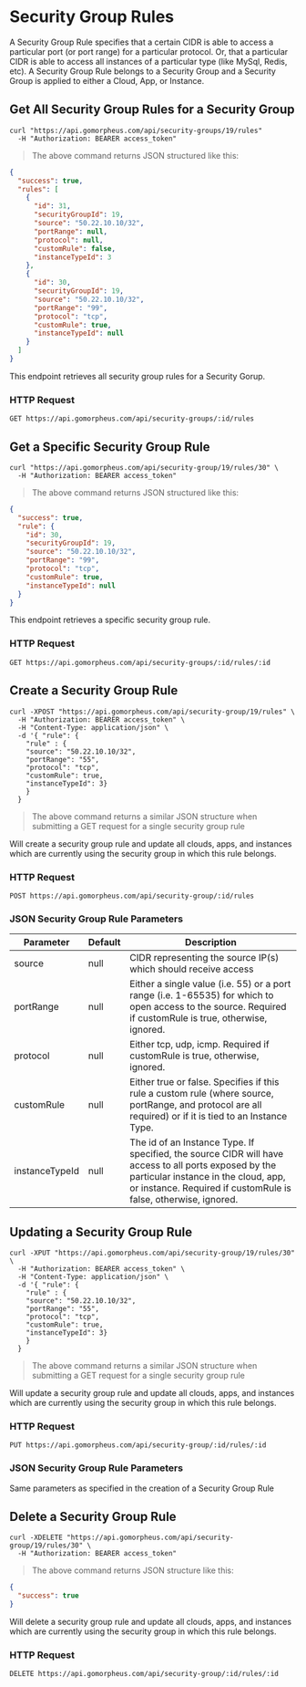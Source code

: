 # Security Group Rules

A Security Group Rule specifies that a certain CIDR is able to access a particular port (or port range) for a particular protocol.  Or, that a particular CIDR is able to access all instances of a particular type (like MySql, Redis, etc).  A Security Group Rule belongs to a Security Group and a Security Group is applied to either a Cloud, App, or Instance.

## Get All Security Group Rules for a Security Group

```shell
curl "https://api.gomorpheus.com/api/security-groups/19/rules"
  -H "Authorization: BEARER access_token"
```

> The above command returns JSON structured like this:

```json
{
  "success": true,
  "rules": [
    {
      "id": 31,
      "securityGroupId": 19,
      "source": "50.22.10.10/32",
      "portRange": null,
      "protocol": null,
      "customRule": false,
      "instanceTypeId": 3
    },
    {
      "id": 30,
      "securityGroupId": 19,
      "source": "50.22.10.10/32",
      "portRange": "99",
      "protocol": "tcp",
      "customRule": true,
      "instanceTypeId": null
    }
  ]
}
```

This endpoint retrieves all security group rules for a Security Gorup.

### HTTP Request

`GET https://api.gomorpheus.com/api/security-groups/:id/rules`

## Get a Specific Security Group Rule

```shell
curl "https://api.gomorpheus.com/api/security-group/19/rules/30" \
  -H "Authorization: BEARER access_token"
```

> The above command returns JSON structured like this:

```json
{
  "success": true,
  "rule": {
    "id": 30,
    "securityGroupId": 19,
    "source": "50.22.10.10/32",
    "portRange": "99",
    "protocol": "tcp",
    "customRule": true,
    "instanceTypeId": null
  }
}
```

This endpoint retrieves a specific security group rule.

### HTTP Request

`GET https://api.gomorpheus.com/api/security-groups/:id/rules/:id`

## Create a Security Group Rule

```shell
curl -XPOST "https://api.gomorpheus.com/api/security-group/19/rules" \
  -H "Authorization: BEARER access_token" \
  -H "Content-Type: application/json" \
  -d '{ "rule": {
    "rule" : {
    "source": "50.22.10.10/32",
    "portRange": "55",
    "protocol": "tcp",
    "customRule": true,
    "instanceTypeId": 3}
    }
  }
```

> The above command returns a similar JSON structure when submitting a GET request for a single security group rule 

Will create a security group rule and update all clouds, apps, and instances which are currently using the security group in which this rule belongs.

### HTTP Request

`POST https://api.gomorpheus.com/api/security-group/:id/rules`

### JSON Security Group Rule Parameters

Parameter | Default | Description
--------- | ------- | -----------
source      | null | CIDR representing the source IP(s) which should receive access
portRange | null | Either a single value (i.e. 55) or a port range (i.e. 1-65535) for which to open access to the source.  Required if customRule is true, otherwise, ignored.
protocol | null | Either tcp, udp, icmp. Required if customRule is true, otherwise, ignored.
customRule | null | Either true or false.  Specifies if this rule a custom rule (where source, portRange, and protocol are all required) or if it is tied to an Instance Type.
instanceTypeId | null | The id of an Instance Type.  If specified, the source CIDR will have access to all ports exposed by the particular instance in the cloud, app, or instance.  Required if customRule is false, otherwise, ignored. 

## Updating a Security Group Rule

```shell
curl -XPUT "https://api.gomorpheus.com/api/security-group/19/rules/30" \
  -H "Authorization: BEARER access_token" \
  -H "Content-Type: application/json" \
  -d '{ "rule": {
    "rule" : {
    "source": "50.22.10.10/32",
    "portRange": "55",
    "protocol": "tcp",
    "customRule": true,
    "instanceTypeId": 3}
    }
  }
```

> The above command returns a similar JSON structure when submitting a GET request for a single security group rule

Will update a security group rule and update all clouds, apps, and instances which are currently using the security group in which this rule belongs.

### HTTP Request

`PUT https://api.gomorpheus.com/api/security-group/:id/rules/:id`

### JSON Security Group Rule Parameters

Same parameters as specified in the creation of a Security Group Rule

## Delete a Security Group Rule

```shell
curl -XDELETE "https://api.gomorpheus.com/api/security-group/19/rules/30" \
  -H "Authorization: BEARER access_token"
```

> The above command returns JSON structure like this:

```json
{
  "success": true
}
```

Will delete a security group rule and update all clouds, apps, and instances which are currently using the security group in which this rule belongs.

### HTTP Request

`DELETE https://api.gomorpheus.com/api/security-group/:id/rules/:id`